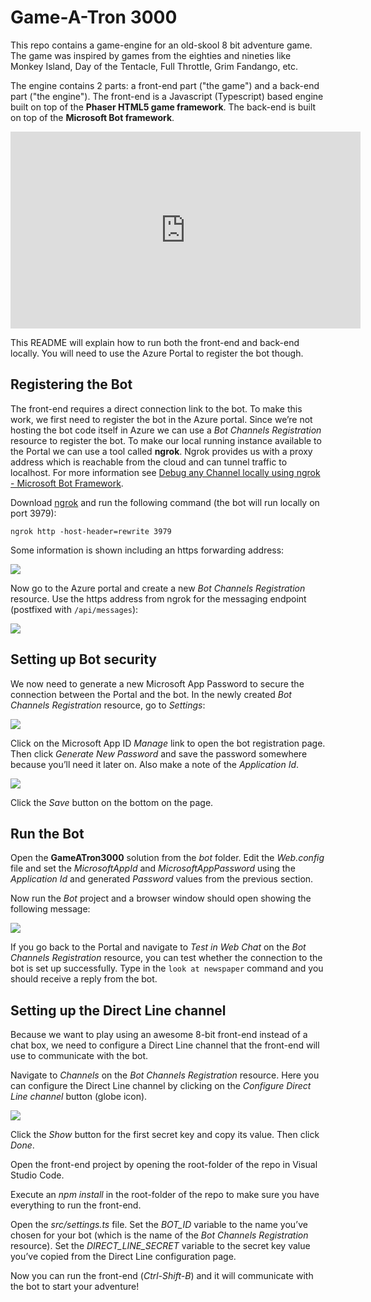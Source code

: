 # Game-A-Tron 3000
This repo contains a game-engine for an old-skool 8 bit adventure game. The game was inspired by games from the eighties and nineties like Monkey Island, Day of the Tentacle, Full Throttle, Grim Fandango, etc.

The engine contains 2 parts: a front-end part ("the game") and a back-end part ("the engine"). 
The front-end is a Javascript (Typescript) based engine built on top of the **Phaser HTML5 game framework**.
The back-end is built on top of the **Microsoft Bot framework**.

<iframe width="560" height="315" src="https://www.youtube.com/embed/0ZAaik-S9n8?rel=0&amp;start=410" frameborder="0" allow="autoplay; encrypted-media" allowfullscreen></iframe>

This README will explain how to run both the front-end and back-end locally. You will need to use the Azure Portal to register the bot though.

## Registering the Bot
The front-end requires a direct connection link to the bot. To make this work, we first need to register the bot in the Azure portal.
Since we’re not hosting the bot code itself in Azure we can use a *Bot Channels Registration* resource to register the bot. To make our local running instance available to the Portal we can use a tool called **ngrok**. Ngrok provides us with a proxy address which is reachable from the cloud and can tunnel traffic to localhost. For more information see [Debug any Channel locally using ngrok - Microsoft Bot Framework](https://blog.botframework.com/2017/10/19/debug-channel-locally-using-ngrok/).

Download [ngrok](https://ngrok.com) and run the following command (the bot will run locally on port 3979):

```
ngrok http -host-header=rewrite 3979
```

Some information is shown including an https forwarding address:

![](images/ngrok.png)

Now go to the Azure portal and create a new *Bot Channels Registration* resource. Use the https address from ngrok for the messaging endpoint (postfixed with `/api/messages`):

![](images/botchannelsregistration.png)


## Setting up Bot security
We now need to generate a new Microsoft App Password to secure the connection between the Portal and the bot.
In the newly created *Bot Channels Registration* resource, go to *Settings*:

![](images/botchannelssettings.png)

Click on the Microsoft App ID *Manage* link to open the bot registration page. Then click *Generate New Password* and save the password somewhere because you’ll need it later on. Also make a note of the *Application Id*.

![](images/microsoftappid.png)

Click the *Save* button on the bottom on the page.

## Run the Bot
Open the **GameATron3000** solution from the *bot* folder. Edit the *Web.config* file and set the *MicrosoftAppId* and *MicrosoftAppPassword* using the *Application Id* and generated *Password* values from the previous section.

Now run the *Bot* project and a browser window should open showing the following message:

![](images/server.png)

If you go back to the Portal and navigate to *Test in Web Chat* on the *Bot Channels Registration* resource, you can test whether the connection to the bot is set up successfully. Type in the `look at newspaper` command and you should receive a reply from the bot.

## Setting up the Direct Line channel
Because we want to play using an awesome 8-bit front-end instead of a chat box, we need to configure a Direct Line channel that the front-end will use to communicate with the bot.

Navigate to *Channels* on the *Bot Channels Registration* resource. Here you can configure the Direct Line channel by clicking on the *Configure Direct Line channel* button (globe icon). 

![](images/directline.png)

Click the *Show* button for the first secret key and copy its value. Then click *Done*.

Open the front-end project by opening the root-folder of the repo in Visual Studio Code. 

Execute an *npm install* in the root-folder of the repo to make sure you have everything to run the front-end.

Open the *src/settings.ts* file.
Set the *BOT_ID* variable to the name you’ve chosen for your bot (which is the name of the *Bot Channels Registration* resource).
Set the *DIRECT_LINE_SECRET* variable to the secret key value you’ve copied from the Direct Line configuration page.

Now you can run the front-end (*Ctrl-Shift-B*) and it will communicate with the bot to start your adventure!



